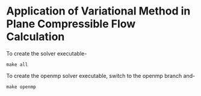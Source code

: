 Application of Variational Method in Plane Compressible Flow Calculation
=========

To create the solver executable- 

`make all`

To create the openmp solver executable, switch to the openmp branch and-

`make openmp`